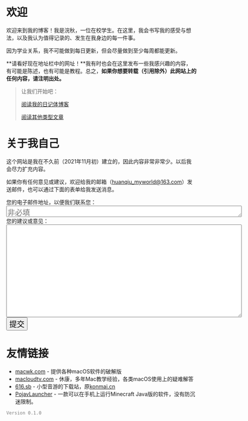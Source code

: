 # 欢迎

欢迎来到我的博客！我是浣秋，一位在校学生。在这里，我会书写我的感受与想法，以及我认为值得记录的、发生在我身边的每一件事。

因为学业关系，我不可能做到每日更新，但会尽量做到至少每周都能更新。

**请看好现在地址栏中的网址！**我有时也会在这里发布一些我感兴趣的内容，有可能是陈述，也有可能是教程。总之，**如果你想要转载（引用除外）此网站上的任何内容，请注明出处。**

> 让我们开始吧：
>
>  [阅读我的日记体博客](Daily/Daily.md) 
>
>  [阅读其他类型文章](杂项/杂项.md) 

# 关于我自己

这个网站是我在不久前（2021年11月初）建立的，因此内容非常非常少。以后我会尽力扩充内容。

如果你有任何意见或建议，欢迎给我的邮箱（huanqiu_myworld@163.com）发送邮件，也可以通过下面的表单给我发送消息。

<form id="my-form" action="https://formspree.io/f/mdoyqljy" method="POST">
  <label>您的电子邮件地址，以便我们联系您：</label>
  <br />
  <textarea rows="1" cols="50" style="font-size:20px" name="email" placeholder="非必填"></textarea>
  <br />
  <label>您的建议或意见：</label>
  <br />
  <textarea rows="10" cols="50" style="font-size:20px" name="message" required="required"></textarea>
  <button id="my-form-button" style="font-size:20">提交</button>
  <p id="my-form-status"></p>
</form>
<script>
    var form = document.getElementById("my-form");
  async function handleSubmit(event) {
  event.preventDefault();
  var status = document.getElementById("my-form-status");
  var data = new FormData(event.target);
  fetch(event.target.action, {
    method: form.method,
    body: data,
    headers: {
        'Accept': 'application/json'
    }
  }).then(response => {
    status.innerHTML = "感谢您的建议！";
    form.reset()
  }).catch(error => {
    status.innerHTML = "Oh, no！你的建议提交失败，请稍后再试。"
  });
}
form.addEventListener("submit", handleSubmit)
</script>




# 友情链接

- [macwk.com](https://macwk.com) - 提供各种macOS软件的破解版
- [macloudtv.com](https://macloudtv.com) - 休康，多年Mac教学经验，各类macOS使用上的疑难解答
- [616.sb](https://616.sb) - 小型音游的下载站，原[konmai.cn](https://konmai.cn)
- [PojavLauncher](https://github.com/PojavLauncherTeam/PojavLauncher/) - 一款可以在手机上运行Minecraft Java版的软件，没有防沉迷限制。

<p style="color:gray"><code>Version 0.1.0</code></p>
